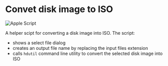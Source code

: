 # Convet disk image to ISO
![Apple Script](https://img.shields.io/badge/AppleScript-orange)

A helper scipt for converting a disk image into ISO.
The script:
- shows a select file dialog
- creates an output file name by replacing the input files extension
- calls `hdutil` command line utility to convert the selected disk image into ISO
